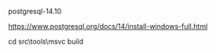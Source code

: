 
postgresql-14.10

https://www.postgresql.org/docs/14/install-windows-full.html


cd src\tools\msvc
build

